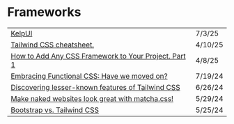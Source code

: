 # Frameworks

|                                                                                                                                                               |         |
| ------------------------------------------------------------------------------------------------------------------------------------------------------------- | ------- |
| [KelpUI](https://kelpui.com/)                                                                                                                                 | 7/3/25  |
| [Tailwind CSS cheatsheet.](https://app.daily.dev/posts/tailwind-css-cheatsheet--stohku1yz)                                                                    | 4/10/25 |
| [How to Add Any CSS Framework to Your Project. Part 1](https://app.daily.dev/posts/how-to-add-any-css-framework-to-your-project-part-1-jq4moerhk)             | 4/8/25  |
| [Embracing Functional CSS: Have we moved on?](https://www.browserlondon.com/blog/2024/07/15/embracing-functional-css-have-we-moved-on/?utm_source=tldrwebdev) | 7/19/24 |
| [Discovering lesser-known features of Tailwind CSS](https://dev.to/junlow/discovering-lesser-known-features-of-tailwind-css-308c)                             | 6/26/24 |
| [Make naked websites look great with matcha.css!](https://app.daily.dev/posts/1AemgfJ0A?utm_source=notification\&utm_medium=email\&utm_campaign=digest)       | 5/29/24 |
| [Bootstrap vs. Tailwind CSS](https://dev.to/respect17/bootstrap-vs-tailwind-css-2ni4?context=digest)                                                          | 5/25/24 |
